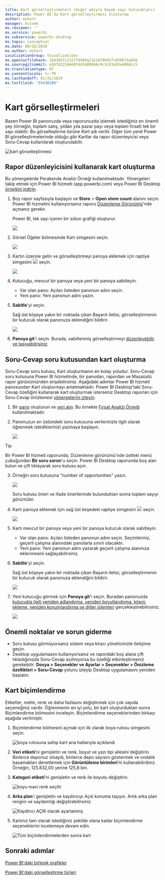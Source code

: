 ```yaml
---
title: Kart görselleştirmeleri (diğer adıyla büyük sayı kutucukları)
description: Power BI'da Kart görselleştirmesi oluşturma
author: mihart
manager: kvivek
ms.reviewer: ''
ms.service: powerbi
ms.subservice: powerbi-desktop
ms.topic: conceptual
ms.date: 09/26/2018
ms.author: mihart
LocalizationGroup: Visualizations
ms.openlocfilehash: 164385fc232774999a21e1870b02fcb59b74ad50
ms.sourcegitcommit: a36f82224e68fdd3489944c9c3c03a93e4068cc5
ms.translationtype: HT
ms.contentlocale: tr-TR
ms.lasthandoff: 01/31/2019
ms.locfileid: "55430200"
---
```

# <a name="card-visualizations"></a>Kart görselleştirmeleri
Bazen Power BI panonuzda veya raporunuzda izlemek istediğiniz en önemli şey (örneğin, toplam satış, yıldan yıla pazar payı veya toplam fırsat) tek bir sayı olabilir. Bu görselleştirme türüne *Kart* adı verilir. Diğer tüm yerel Power BI görselleştirmelerinde olduğu gibi Kartlar da rapor düzenleyicisi veya Soru-Cevap kullanılarak oluşturulabilir.

![kart görselleştirmesi](media/power-bi-visualization-card/pbi_opptuntiescard.png)

## <a name="create-a-card-using-the-report-editor"></a>Rapor düzenleyicisini kullanarak kart oluşturma
Bu yönergelerde Perakende Analizi Örneği kullanılmaktadır. Yönergeleri takip etmek için Power BI hizmeti (app.powerbi.com) veya Power BI Desktop [örneğini indirin](../sample-datasets.md).   

1. Boş rapor sayfasıyla başlayın ve **Store** \> **Open store count** alanını seçin. Power BI hizmetini kullanıyorsanız raporu [Düzenleme Görünümü](../service-interact-with-a-report-in-editing-view.md)'nde açmanız gerekir.

    Power BI, tek sayı içeren bir sütun grafiği oluşturur.

   ![](media/power-bi-visualization-card/pbi_rptnumbertilechart.png)
2. Görsel Öğeler bölmesinde Kart simgesini seçin.

   ![](media/power-bi-visualization-card/power-bi-templates.png)
6. Kartın üzerine gelin ve görselleştirmeyi panoya eklemek için raptiye simgesini ![](media/power-bi-visualization-card/pbi_pintile.png) seçin.

   ![](media/power-bi-visualization-card/power-bi-pin-icon.png)
7. Kutucuğu, mevcut bir panoya veya yeni bir panoya sabitleyin.

   * Var olan pano: Açılan listeden panonun adını seçin.
   * Yeni pano: Yeni panonun adını yazın.
8. **Sabitle**'yi seçin.

   Sağ üst köşeye yakın bir noktada çıkan Başarılı iletisi, görselleştirmenin bir kutucuk olarak panonuza eklendiğini bildirir.

   ![](media/power-bi-visualization-card/power-bi-success2.png)
9. **Panoya git**'i seçin. Burada, sabitlenmiş görselleştirmeyi [düzenleyebilir ve taşıyabilirsiniz](../service-dashboard-edit-tile.md).


## <a name="create-a-card-from-the-qa-question-box"></a>Soru-Cevap soru kutusundan kart oluşturma
Soru-Cevap soru kutusu, Kart oluşturmanın en kolay yoludur. Soru-Cevap soru kutusuna Power BI hizmetinde, bir panodan, rapordan ve Masaüstü rapor görünümünden erişebilirsiniz. Aşağıdaki adımlar Power BI hizmeti panosundan Kart oluşturmayı anlatmaktadır. Power BI Desktop'taki Soru-Cevap özelliğini kullanarak kart oluşturmak isterseniz Desktop raporları için Soru-Cevap önizlemesi [yönergelerini izleyin](https://powerbi.microsoft.com/blog/power-bi-desktop-december-feature-summary/#QandA).

1. Bir [pano](../service-dashboards.md) oluşturun ve [veri alın](../service-get-data.md). Bu örnekte [Fırsat Analizi Örneği](../sample-opportunity-analysis.md) kullanılmaktadır.

1. Panonuzun en üstündeki soru kutusuna verilerinizle ilgili olarak öğrenmek istediklerinizi yazmaya başlayın. 

   ![](media/power-bi-visualization-card/power-bi-q-and-a-box.png)

> [!TIP]
> Bir Power BI hizmeti raporunda, Düzenleme görünümü'nde üstteki menü çubuğundan **Bir soru sorun**'u seçin. Power BI Desktop raporunda boş alan bulun ve çift tıklayarak soru kutusu açın.

3. Örneğin soru kutusuna "number of opportunities" yazın.

   ![](media/power-bi-visualization-card/power-bi-q-and-a.png)

   Soru kutusu öneri ve ifade önerilerinde bulunduktan sonra toplam sayıyı görüntüler.  
4. Kartı panoya eklemek için sağ üst köşedeki raptiye simgesini ![](media/power-bi-visualization-card/pbi_pintile.png) seçin.

   ![](media/power-bi-visualization-card/power-bi-pin.png)
5. Kartı mevcut bir panoya veya yeni bir panoya kutucuk olarak sabitleyin.

   * Var olan pano: Açılan listeden panonun adını seçin. Seçimleriniz, geçerli çalışma alanındaki panolarla sınırlı olacaktır.
   * Yeni pano: Yeni panonun adını yazarak geçerli çalışma alanınıza eklenmesini sağlayabilirsiniz.
6. **Sabitle**'yi seçin.

   Sağ üst köşeye yakın bir noktada çıkan Başarılı iletisi, görselleştirmenin bir kutucuk olarak panonuza eklendiğini bildirir.  

   ![](media/power-bi-visualization-card/power-bi-success2.png)
7. Yeni kutucuğu görmek için **Panoya git**'i seçin. Buradan panonuzda [kutucukla ilgili yeniden adlandırma, yeniden boyutlandırma, köprü ekleme, yeniden konumlandırma ve diğer işlemleri](../service-dashboard-edit-tile.md) gerçekleştirebilirsiniz.

   ![](media/power-bi-visualization-card/power-bi-pinned.png)

## <a name="considerations-and-troubleshooting"></a>Önemli noktalar ve sorun giderme
- Soru kutusu görmüyorsanız sistem veya kiracı yöneticinizle iletişime geçin.    
- Desktop uygulamasını kullanıyorsanız ve rapordaki boş alana çift tıkladığınızda Soru-Cevap açılmıyorsa bu özelliği etkinleştirmeniz gerekebilir.  **Dosya > Seçenekler ve Ayarlar > Seçenekler > Önizleme özellikleri > Soru-Cevap** yolunu izleyip Desktop uygulamasını yeniden başlatın.

## <a name="format-a-card"></a>Kart biçimlendirme
Etiketler, metin, renk ve daha fazlasını değiştirmek için çok sayıda seçeneğiniz vardır. Öğrenmenin en iyi yolu, bir kart oluşturduktan sonra Biçimlendirme bölmesini inceleyin. Biçimlendirme seçeneklerinden birkaçı aşağıda verilmiştir. 

1. Biçimlendirme bölmesini açmak için ilk olarak boya rulosu simgesini seçin. 

    ![boya rulosuna sahip kart ana hatlarıyla açıklandı](media/power-bi-visualization-card/power-bi-format-card.png)
2. **Veri etiketi**’ni genişletin ve renk, boyut ve yazı tipi ailesini değiştirin. Binlerce deponuz olsaydı, binlerce depo sayısını göstermek ve ondalık basamakları denetlemek için **Görüntüleme birimleri**’ni kullanabilirdiniz. Örneğin, 125.832,00 yerine 125,8 bin.

3.  **Kategori etiketi**’ni genişletin ve renk ile boyutu değiştirin.

    ![koyu mavi renk seçilir](media/power-bi-visualization-card/power-bi-card-format.png)

4. **Arka plan**’ı genişletin ve kaydırıcıyı Açık konuma taşıyın.  Artık arka plan rengini ve saydamlığı değiştirebilirsiniz.

    ![Kaydırıcı AÇIK olarak ayarlanmış](media/power-bi-visualization-card/power-bi-format-color.png)

5. Kartınız tam olarak istediğiniz şekilde olana kadar biçimlendirme seçeneklerini incelemeye devam edin. 

    ![Tüm biçimlendirmelerden sonra kart](media/power-bi-visualization-card/power-bi-formatted.png)

## <a name="next-steps"></a>Sonraki adımlar
[Power BI'daki birleşik grafikler](power-bi-visualization-combo-chart.md)

[Power BI'daki görselleştirme türleri](power-bi-visualization-types-for-reports-and-q-and-a.md)
